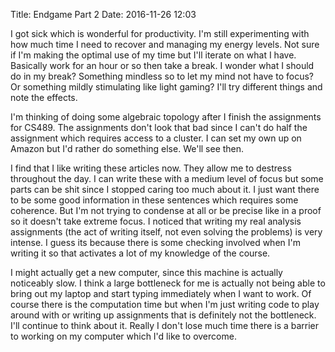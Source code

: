 Title: Endgame Part 2
Date: 2016-11-26 12:03

I got sick which is wonderful for productivity. I'm still experimenting with how much time I need to recover and managing my energy levels. Not sure if I'm making the optimal use of my time but I'll iterate on what I have. Basically work for an hour or so then take a break. I wonder what I should do in my break? Something mindless so to let my mind not have to focus? Or something mildly stimulating like light gaming? I'll try different things and note the effects.

I'm thinking of doing some algebraic topology after I finish the assignments for CS489. The assignments don't look that bad since I can't do half the assignment which requires access to a cluster. I can set my own up on Amazon but I'd rather do something else. We'll see then.

I find that I like writing these articles now. They allow me to destress throughout the day. I can write these with a medium level of focus but some parts can be shit since I stopped caring too much about it. I just want there to be some good information in these sentences which requires some coherence. But I'm not trying to condense at all or be precise like in a proof so it doesn't take extreme focus. I noticed that writing my real analysis assignments (the act of writing itself, not even solving the problems) is very intense. I guess its because there is some checking involved when I'm writing it so that activates a lot of my knowledge of the course.

I might actually get a new computer, since this machine is actually noticeably slow. I think a large bottleneck for me is actually not being able to bring out my laptop and start typing immediately when I want to work. Of course there is the computation time but when I'm just writing code to play around with or writing up assignments that is definitely not the bottleneck. I'll continue to think about it. Really I don't lose much time there is a barrier to working on my computer which I'd like to overcome.
